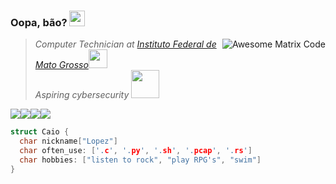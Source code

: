 ### Oopa, bão? <img src="https://media.giphy.com/media/hvRJCLFzcasrR4ia7z/giphy.gif" width="25px">
<img src = 'https://github.com/MarikIshtar007/MarikIshtar007/blob/master/images/matrix.gif' alt = 'Awesome Matrix Code' align='right'/>
<blockquote>

<p><em>Computer Technician at <a href="http://ifmt.edu.br/">Instituto Federal de Mato Grosso</a><img src="https://media.giphy.com/media/iDaCeaKrHhUI1I8e2b/giphy.gif" width="30"></br>Aspiring cybersecurity <img src="https://media.giphy.com/media/3d2yl0QuHpHdYtfwVh/giphy.gif" width="45"> 
</em></p>
</blockquote>

<img src="https://img.shields.io/badge/Arch_Linux-1793D1?style=for-the-badge&logo=arch-linux&logoColor=white" />[<img src="https://img.shields.io/badge/GitHub-100000?style=for-the-badge&logo=github&logoColor=white" />](https://github.com/CaioMLopes)[<img src="https://img.shields.io/badge/Instagram-E4405F?style=for-the-badge&logo=instagram&logoColor=white" />](https://www.instagram.com/caiomeneses_/)[<img src="https://img.shields.io/badge/Twitter-1DA1F2?style=for-the-badge&logo=twitter&logoColor=white" />](https://twitter.com/MopesCaio)

```c
struct Caio {
  char nickname["Lopez"]
  char often_use: ['.c', '.py', '.sh', '.pcap', '.rs']
  char hobbies: ["listen to rock", "play RPG's", "swim"]
}
```
